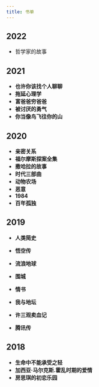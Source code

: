 ```yaml
---
title: 书单
---
```


## 2022

- 哲学家的故事

## 2021

- **也许你该找个人聊聊**
- **拖延心理学**
- **富爸爸穷爸爸**
- **被讨厌的勇气**
- **你当像鸟飞往你的山**

## 2020

- **亲密关系**
- **福尔摩斯探案全集**
- **撒哈拉的故事**
- **时代三部曲**
- **动物农场**
- **恶意**
- **1984**
- **百年孤独**

## 2019

- **人类简史**

- **悟空传**
- **流浪地球**
- **围城**
- **情书**
- **我与地坛**
- **许三观卖血记**
- **腾讯传**

## 2018

- **生命中不能承受之轻**
- **加西亚·马尔克斯.霍乱时期的爱情**
- **房思琪的初恋乐园**
